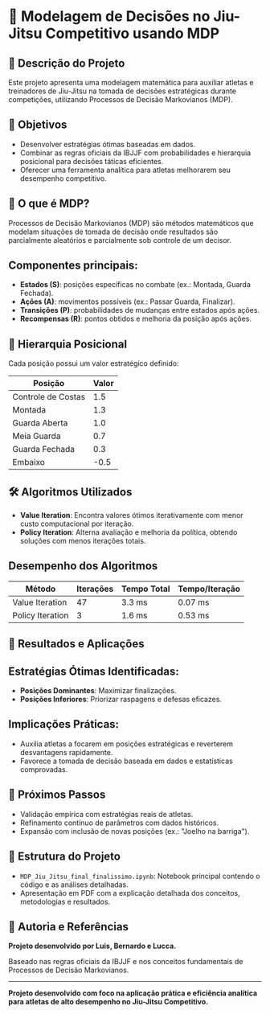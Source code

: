 # 🥋 Modelagem de Decisões no Jiu-Jitsu Competitivo usando MDP

## 📌 Descrição do Projeto
Este projeto apresenta uma modelagem matemática para auxiliar atletas e treinadores de Jiu-Jitsu na tomada de decisões estratégicas durante competições, utilizando Processos de Decisão Markovianos (MDP).

## 🎯 Objetivos
- Desenvolver estratégias ótimas baseadas em dados.
- Combinar as regras oficiais da IBJJF com probabilidades e hierarquia posicional para decisões táticas eficientes.
- Oferecer uma ferramenta analítica para atletas melhorarem seu desempenho competitivo.

## 📖 O que é MDP?
Processos de Decisão Markovianos (MDP) são métodos matemáticos que modelam situações de tomada de decisão onde resultados são parcialmente aleatórios e parcialmente sob controle de um decisor.

## Componentes principais:
- **Estados (S)**: posições específicas no combate (ex.: Montada, Guarda Fechada).
- **Ações (A)**: movimentos possíveis (ex.: Passar Guarda, Finalizar).
- **Transições (P)**: probabilidades de mudanças entre estados após ações.
- **Recompensas (R)**: pontos obtidos e melhoria da posição após ações.

## 📌 Hierarquia Posicional
Cada posição possui um valor estratégico definido:

| Posição | Valor |
|---------|-------|
| Controle de Costas | 1.5 |
| Montada | 1.3 |
| Guarda Aberta | 1.0 |
| Meia Guarda | 0.7 |
| Guarda Fechada | 0.3 |
| Embaixo | -0.5 |

## 🛠️ Algoritmos Utilizados
- **Value Iteration**: Encontra valores ótimos iterativamente com menor custo computacional por iteração.
- **Policy Iteration**: Alterna avaliação e melhoria da política, obtendo soluções com menos iterações totais.

## Desempenho dos Algoritmos
| Método | Iterações | Tempo Total | Tempo/Iteração |
|--------|-----------|-------------|----------------|
| Value Iteration | 47 | 3.3 ms | 0.07 ms |
| Policy Iteration | 3 | 1.6 ms | 0.53 ms |

## 🚀 Resultados e Aplicações
## Estratégias Ótimas Identificadas:
- **Posições Dominantes**: Maximizar finalizações.
- **Posições Inferiores**: Priorizar raspagens e defesas eficazes.

## Implicações Práticas:
- Auxilia atletas a focarem em posições estratégicas e reverterem desvantagens rapidamente.
- Favorece a tomada de decisão baseada em dados e estatísticas comprovadas.

## 🧭 Próximos Passos
- Validação empírica com estratégias reais de atletas.
- Refinamento contínuo de parâmetros com dados históricos.
- Expansão com inclusão de novas posições (ex.: "Joelho na barriga").

## 📁 Estrutura do Projeto
- `MDP_Jiu_Jitsu_final_finalissimo.ipynb`: Notebook principal contendo o código e as análises detalhadas.
- Apresentação em PDF com a explicação detalhada dos conceitos, metodologias e resultados.

## 📌 Autoria e Referências
**Projeto desenvolvido por Luis, Bernardo e Lucca.**

Baseado nas regras oficiais da IBJJF e nos conceitos fundamentais de Processos de Decisão Markovianos.

---

**Projeto desenvolvido com foco na aplicação prática e eficiência analítica para atletas de alto desempenho no Jiu-Jitsu Competitivo.**

